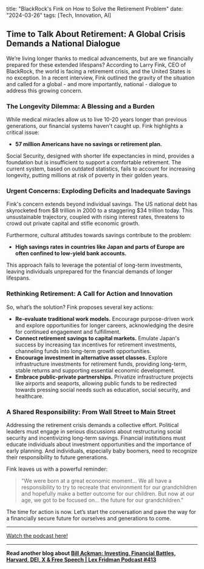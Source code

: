

title: "BlackRock's Fink on How to Solve the Retirement Problem"
date: "2024-03-26"
tags: [Tech, Innovation, AI]


## Time to Talk About Retirement: A Global Crisis Demands a National Dialogue

We’re living longer thanks to medical advancements, but are we financially prepared for these extended lifespans? According to Larry Fink, CEO of BlackRock, the world is facing a retirement crisis, and the United States is no exception.  In a recent interview, Fink outlined the gravity of the situation and called for a global - and more importantly, national - dialogue to address this growing concern. 

### The Longevity Dilemma: A Blessing and a Burden

While medical miracles allow us to live 10-20 years longer than previous generations, our financial systems haven't caught up.  Fink highlights a critical issue:

* **57 million Americans have no savings or retirement plan.**  

Social Security, designed with shorter life expectancies in mind, provides a foundation but is insufficient to support a comfortable retirement. The current system, based on outdated statistics, fails to account for increasing longevity, putting millions at risk of poverty in their golden years.

### Urgent Concerns: Exploding Deficits and Inadequate Savings

Fink's concern extends beyond individual savings. The US national debt has skyrocketed from $8 trillion in 2000 to a staggering $34 trillion today. This unsustainable trajectory, coupled with rising interest rates, threatens to crowd out private capital and stifle economic growth.

Furthermore, cultural attitudes towards savings contribute to the problem:

* **High savings rates in countries like Japan and parts of Europe are often confined to low-yield bank accounts.** 

This approach fails to leverage the potential of long-term investments, leaving individuals unprepared for the financial demands of longer lifespans. 

### Rethinking Retirement: A Call for Action and Innovation

So, what’s the solution? Fink proposes several key actions:

* **Re-evaluate traditional work models.** Encourage purpose-driven work and explore opportunities for longer careers, acknowledging the desire for continued engagement and fulfillment. 
* **Connect retirement savings to capital markets.**  Emulate Japan's success by increasing tax incentives for retirement investments, channeling funds into long-term growth opportunities. 
* **Encourage investment in alternative asset classes.**  Explore infrastructure investments for retirement funds, providing long-term, stable returns and supporting essential economic development.
* **Embrace public-private partnerships.**  Privatize infrastructure projects like airports and seaports, allowing public funds to be redirected towards pressing social needs such as education, social security, and healthcare. 

### A Shared Responsibility: From Wall Street to Main Street

Addressing the retirement crisis demands a collective effort.  Political leaders must engage in serious discussions about restructuring social security and incentivizing long-term savings. Financial institutions must educate individuals about investment opportunities and the importance of early planning. And individuals, especially baby boomers, need to recognize their responsibility to future generations.  

Fink leaves us with a powerful reminder: 

> "We were born at a great economic moment... We all have a responsibility to try to recreate that environment for our grandchildren and hopefully make a better outcome for our children. But now at our age, we got to be focused on... the future for our grandchildren."  

The time for action is now. Let’s start the conversation and pave the way for a financially secure future for ourselves and generations to come.

---

<a href="https://youtube.com/watch?v=hOz19yUXWlE" target="_blank">Watch the podcast here!</a>


---

**Read another blog about [Bill Ackman: Investing, Financial Battles, Harvard, DEI, X & Free Speech | Lex Fridman Podcast #413](./20240220-billackman-lexfridman)**
